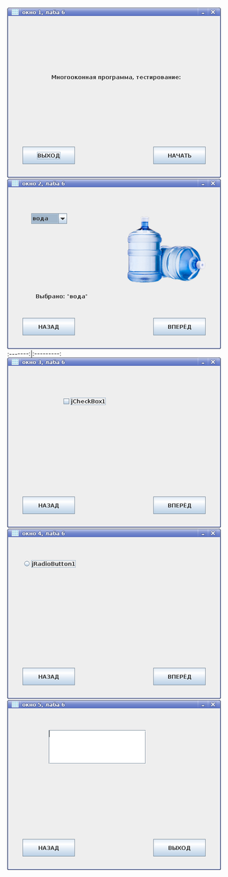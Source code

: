 ![](pictures/1.png)![](pictures/2.png)
:-------:|:---------:
![](pictures/3.png)![](pictures/4.png)
![](pictures/5.png) 

